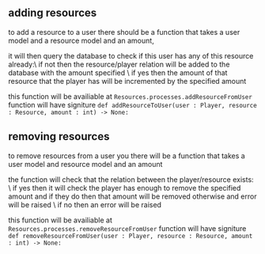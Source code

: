 ## adding resources
to add a resource to a user there should be a function that takes a user model and a resource model and an amount,

it will then query the database to check if this user has any of this resource already:\  if not then the resource/player relation will be added to the database with the amount specified \  if yes then the amount of that resource that the player has will be incremented by the specified amount

this function will be availiable at `Resources.processes.addResourceFromUser`
function will have signiture `def addResourceToUser(user : Player, resource : Resource, amount : int) -> None:`

## removing resources
to remove resources from a user you there will be a function that takes a user model and resource model and an amount

the function will check that the relation between the player/resource exists: \  if yes then it will check the player has enough to remove the specified amount and if they do then that amount will be removed otherwise and error will be raised \  if no then an error will be raised

this function will be availiable at `Resources.processes.removeResourceFromUser`
function will have signiture `def removeResourceFromUser(user : Player, resource : Resource, amount : int) -> None:`